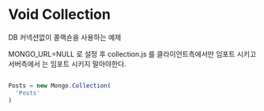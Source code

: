Void Collection
======

DB 커넥션없이 콜랙숀을 사용하는 예제  

MONGO_URL=NULL 로 설정 후
collection.js 를 클라이언트측에서만 임포트 시키고 서버측에서 는 임포트 시키지 말아야한다.


```js

Posts = new Mongo.Collection(
  'Posts'
)

```


